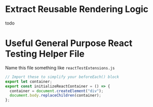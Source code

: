# Extract Reusable Rendering Logic

todo

# Useful General Purpose React Testing Helper File

Name this file something like `reactTestExtensions.js`

```js
// Import these to simplify your beforeEach() block
export let container;
export const initializeReactContainer = () => {
  container = document.createElement("div");
  document.body.replaceChildren(container);
};
```
